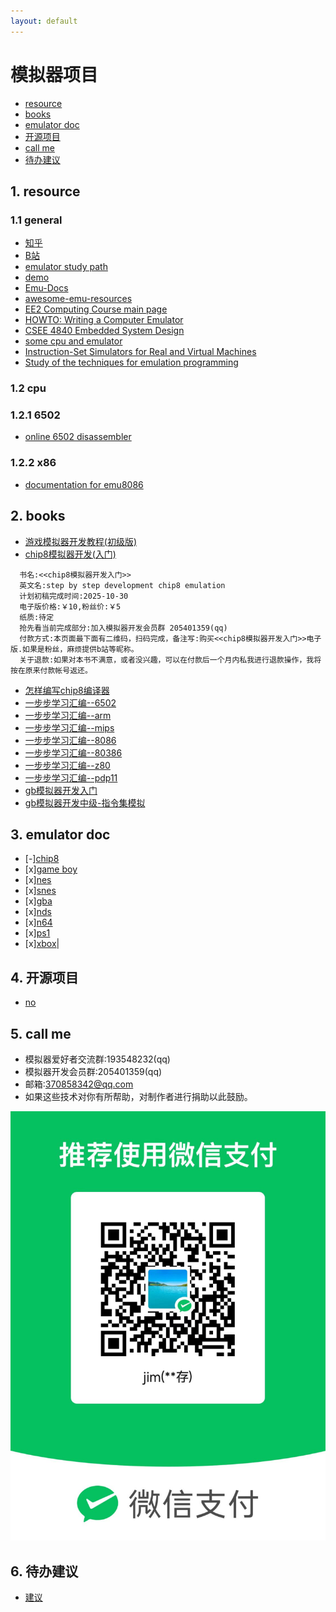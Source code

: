 ```yaml
---
layout: default
---
```



# 模拟器项目
- [resource](#1-resouce)
- [books](#2-books)
- [emulator doc](#3-emulator-doc)
- [开源项目](#4-开源项目)
- [call me](#5-call-me)
- [待办建议](#6-待办建议)
<!-- fence:start -->
## 1. **resource**  
### 1.1 general
 * [知乎](https://www.zhihu.com/people/jim-79-39-91) 
 * [B站](https://space.bilibili.com/3493279404395296)
 * [emulator study path](/study_path.md)
 * [demo](/docs/demo/index.html)
 * [Emu-Docs](https://github.com/shonumi/Emu-Docs)
 * [awesome-emu-resources](https://github.com/marethyu/awesome-emu-resources)
 * [EE2 Computing Course main page](http://www.ee.ic.ac.uk/pcheung/teaching/ee2_computing/)
 * [HOWTO: Writing a Computer Emulator](http://fms.komkon.org/EMUL8/HOWTO.html)
 * [CSEE 4840 Embedded System Design](https://www.cs.columbia.edu/~sedwards/classes/2016/4840-spring/)
 * [some cpu and emulator](https://www.zophar.net/)
 * [Instruction-Set Simulators for Real and Virtual Machines](http://www.xsim.com/)
 * [Study of the techniques for emulation programming](http://www.xsim.com/papers/Bario.2001.emubook.pdf)
### 1.2 cpu
### 1.2.1 6502 
 * [online 6502 disassembler](https://jborza.com/post/2021-06-08-6502-disassembler/)
### 1.2.2 x86
 * [documentation for emu8086](https://yassinebridi.github.io/asm-docs/help.html)
<!-- fence -->
## 2. **books**
- [游戏模拟器开发教程(初级版)](docs/game_emulator_develop(primary).html)
- [chip8模拟器开发(入门)](docs/step_by_step_development_chip8_emulation.html)
```
  书名:<<chip8模拟器开发入门>>
  英文名:step by step development chip8 emulation
  计划初稿完成时间:2025-10-30
  电子版价格:￥10,粉丝价:￥5
  纸质:待定
  抢先看当前完成部分:加入模拟器开发会员群 205401359(qq) 
  付款方式:本页面最下面有二维码，扫码完成，备注写:购买<<chip8模拟器开发入门>>电子版.如果是粉丝，麻烦提供b站等昵称。
  关于退款:如果对本书不满意，或者没兴趣，可以在付款后一个月内私我进行退款操作，我将按在原来付款帐号返还。
```
- [怎样编写chip8编译器](筹备中...)
- [一步步学习汇编--6502](计划中...)
- [一步步学习汇编--arm](计划中...)
- [一步步学习汇编--mips](计划中...)
- [一步步学习汇编--8086](计划中...)
- [一步步学习汇编--80386](计划中...)
- [一步步学习汇编--z80](计划中...)
- [一步步学习汇编--pdp11](计划中...)
- [gb模拟器开发入门](计划中...)
- [gb模拟器开发中级-指令集模拟](计划中...)
<!-- fence -->
## 3. **emulator doc**  
 * [-][chip8](docs/chip8/index.html) 
 * [x][game boy](docs/gb/index.html) 
 * [x][nes](docs/nes/index.html) 
 * [x][snes](docs/snes/index.html) 
 * [x][gba](docs/gba/index.html)
 * [x][nds](docs/nds/index.html) 
 * [x][n64](docs/n64/index.html) 
 * [x][ps1](docs/ps1/index.html) 
 * [x][xbox](docs/xbox/index.html)|
<!-- fence -->
## 4. **开源项目**
- [no]()

<!-- fence -->
## 5. **call me**
- 模拟器爱好者交流群:193548232(qq)
- 模拟器开发会员群:205401359(qq)
- 邮箱:370858342@qq.com
- 如果这些技术对你有所帮助，对制作者进行捐助以此鼓励。

![Initial file structure](pay.jpg)


## 6. **待办建议**
- [建议](docs/advance.html)
<!-- fence:end -->



